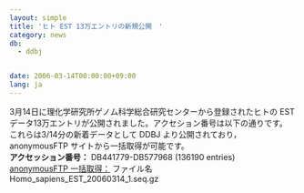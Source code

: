 ```yaml
---
layout: simple
title: 'ヒト EST 13万エントリの新規公開　'
category: news
db:
  - ddbj


date: 2006-03-14T00:00:00+09:00
lang: ja
---
```


<html>3月14日に理化学研究所ゲノム科学総合研究センターから登録されたヒトの EST データ13万エントリが公開されました。アクセション番号は以下の通りです。<br>これらは3/14分の新着データとして DDBJ より公開されており，anonymousFTP サイトから一括取得が可能です。<br><b>アクセッション番号：</b> DB441779-DB577968 (136190 entries)<br><a href="https://ddbj.nig.ac.jp/public/ddbj_database/mass/Homo_sapiens_EST">anonymousFTP 一括取得：</a> ファイル名　Homo_sapiens_EST_20060314_1.seq.gz</html>
